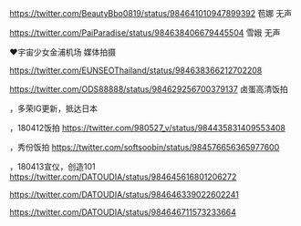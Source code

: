 



https://twitter.com/BeautyBbo0819/status/984641010947899392  苞娜 无声

https://twitter.com/PaiParadise/status/984638406679445504  雪娥 无声

♥宇宙少女金浦机场 媒体拍摄

https://twitter.com/EUNSEOThailand/status/984638366212702208

https://twitter.com/ODS88888/status/984629256700379137  卤蛋高清饭拍

，多荣IG更新，抵达日本

，180412饭拍
https://twitter.com/980527_v/status/984435831409553408

，秀份饭拍
https://twitter.com/softsoobin/status/984576656365977600

，180413宣仪，创造101
https://twitter.com/DATOUDIA/status/984645616801206272

https://twitter.com/DATOUDIA/status/984646339022602241

https://twitter.com/DATOUDIA/status/984646711573233664

